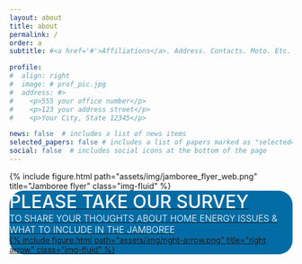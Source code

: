 ```yaml
---
layout: about
title: about
permalink: /
order: a
subtitle: #<a href='#'>Affiliations</a>. Address. Contacts. Moto. Etc.

profile:
#  align: right
#  image: # prof_pic.jpg
#  address: #>
#    <p>555 your office number</p>
#    <p>123 your address street</p>
#    <p>Your City, State 12345</p>

news: false  # includes a list of news items
selected_papers: false # includes a list of papers marked as "selected={true}"
social: false  # includes social icons at the bottom of the page
---
```


<div class="row justify-content-sm-center">
    <div class="col-sm-2 col-md-0"></div>
    <div class="col-sm-8 col-md-0">
        {% include figure.html path="assets/img/jamboree_flyer_web.png" title="Jamboree flyer" class="img-fluid" %}
    </div>
    <div class="col-sm-2 col-md-0"></div>
</div>

<div class="row justify-content-sm-center">
    <div class="col-sm-2 col-md-0"></div>
    <div class="col-sm-8 col-md-0">
      <a class="dropdown-item" href="https://forms.gle/MXj4Cdsj8strL2J26">
        <div class="col-0" style="border-radius: 25px; background: #046ca5">
          <div class="col-10" style="align: center">
              <span style="font-weight: 500;font-size: 2.0rem;color: #FFFFFF">PLEASE TAKE OUR SURVEY</span><br>
              <span style="font-weight: 300;font-size: 1.0rem;color: #FFFFFF">TO SHARE YOUR THOUGHTS ABOUT HOME ENERGY ISSUES & WHAT TO INCLUDE IN THE JAMBOREE</span>
          </div>
          <div class="col-2">
            {% include figure.html path="assets/img/right-arrow.png" title="right arrow" class="img-fluid" %}
          </div>
        </div>
      </a>
    </div>
    <div class="col-sm-2 col-md-0"></div>
</div>

<!-- <span style="font-weight: 300;font-size: 2.0rem">Islesboro Community</span>
<span style="font-weight: 500;font-size: 2.5rem">Energy Jamboree</span> -->

<!-- Write your biography here. Tell the world about yourself. Link to your favorite [subreddit](http://reddit.com). You can put a picture in, too. The code is already in, just name your picture `prof_pic.jpg` and put it in the `img/` folder.

Put your address / P.O. box / other info right below your picture. You can also disable any these elements by editing `profile` property of the YAML header of your `_pages/about.md`. Edit `_bibliography/papers.bib` and Jekyll will render your [publications page](/al-folio/publications/) automatically.

Link to your social media connections, too. This theme is set up to use [Font Awesome icons](http://fortawesome.github.io/Font-Awesome/) and [Academicons](https://jpswalsh.github.io/academicons/), like the ones below. Add your Facebook, Twitter, LinkedIn, Google Scholar, or just disable all of them. -->
